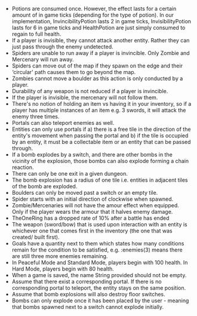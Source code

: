* Potions are consumed once. However, the effect lasts for a certain amount of in game ticks (depending for the type of potion). In our implementation, InvincibilityPotion lasts 2 in game ticks, InvisibilityPotion lasts for 6 in game ticks and HealthPotion are just simply consumed to regain to full health.
* If a player is invisible, they cannot attack another entity. Rather they can just pass through the enemy undetected.
* Spiders are unable to run away if a player is invincible. Only Zombie and Mercenary will run away.
* Spiders can move out of the map if they spawn on the edge and their ‘circular' path causes them to go beyond the map.
* Zombies cannot move a boulder as this action is only conducted by a player.
* Durability of any weapon is not reduced if a player is invincible.
* If the player is invisible, the mercenary will not follow them.
* There's no notion of holding an item vs having it in your inventory, so if a player has multiple instances of an item e.g. 3 swords, it will attack the enemy three times.
* Portals can also teleport enemies as well.
* Entities can only use portals if a) there is a free tile in the direction of the entity's movement when passing the portal and b) if the tile is occupied by an entity, it must be a collectable item or an entity that can be passed through.
* If a bomb explodes by a switch, and there are other bombs in the vicinity of the explosion, those bombs can also explode forming a chain reaction.
* There can only be one exit in a given dungeon.
* The bomb explosion has a radius of one tile i.e. entities in adjacent tiles of the bomb are exploded.
* Boulders can only be moved past a switch or an empty tile.
* Spider starts with an initial direction of clockwise when spawned.
* Zombie/Mercenaries will not have the amour effect when equipped. Only if the player wears the armour that it halves enemy damage.
* TheOneRing has a dropped rate of 10% after a battle has ended
* The weapon (sword/bow) that is used upon interaction with an entity is whichever one that comes first in the inventory (the one that was created/ built first).
* Goals have a quantity next to them which states how many conditions remain for the condition to be satisfied, e.g. :enemies(3) means there are still three more enemies remaining.
* In Peaceful Mode and Standard Mode, players begin with 100 health. In Hard Mode, players begin with 80 health.
* When a game is saved, the name String provided should not be empty.
* Assume that there exist a corresponding portal. If there is no corresponding portal to teleport, the entity stays on the same position.
* Assume that bomb explosions will also destroy floor switches.
* Bombs can only explode once it has been placed by the user - meaning that bombs spawned next to a switch cannot explode initially.
